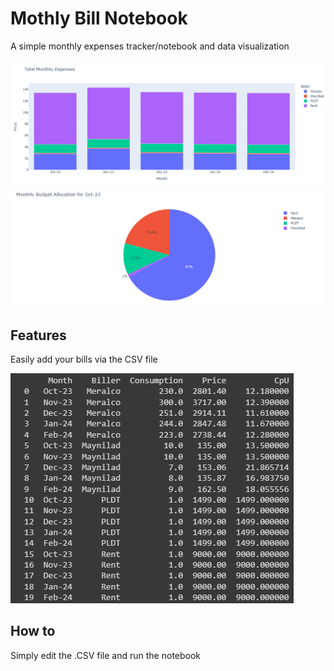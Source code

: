 
# Mothly Bill Notebook

A simple monthly expenses tracker/notebook and data visualization

![alt text](https://raw.githubusercontent.com/st0bb3n/MonthlyBillTracker/main/image_2024-03-13_204750886.png)
![alt text](https://raw.githubusercontent.com/st0bb3n/MonthlyBillTracker/main/image_2024-03-13_204834752.png)

## Features
Easily add your bills via the CSV file

![alt text](https://raw.githubusercontent.com/st0bb3n/MonthlyBillTracker/main/image_2024-03-13_205109845.png)
## How to
Simply edit the .CSV file and run the notebook
